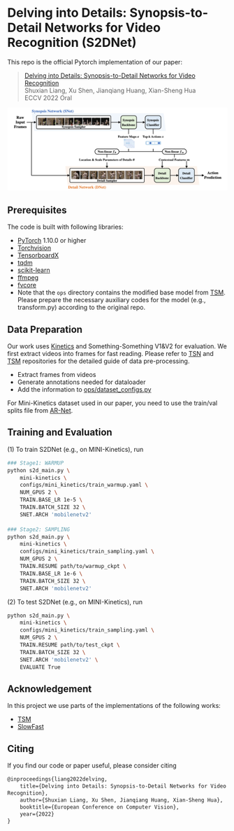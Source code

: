 # Delving into Details: Synopsis-to-Detail Networks for Video Recognition (S2DNet)

This repo is the official Pytorch implementation of our paper:
> [Delving into Details: Synopsis-to-Detail Networks for Video Recognition](https://www.ecva.net/papers/eccv_2022/papers_ECCV/papers/136640259.pdf)  
> Shuxian Liang, Xu Shen, Jianqiang Huang, Xian-Sheng Hua   
> ECCV 2022 Oral   

![s2dnet](s2dnet.jpg)

## Prerequisites

The code is built with following libraries:

- [PyTorch](https://pytorch.org/) 1.10.0 or higher 
- [Torchvision](https://github.com/pytorch/vision)
- [TensorboardX](https://github.com/lanpa/tensorboardX)
- [tqdm](https://github.com/tqdm/tqdm.git)
- [scikit-learn](https://scikit-learn.org/stable/)
- [ffmpeg](https://www.ffmpeg.org/)
- [fvcore](https://github.com/facebookresearch/fvcore)
- Note that the `ops` directory contains the modified base model from [TSM](https://github.com/mit-han-lab/temporal-shift-module). Please prepare the necessary auxiliary codes for the model (e.g., transform.py) according to the original repo.

## Data Preparation

Our work uses [Kinetics](https://www.deepmind.com/open-source/kinetics) and Something-Something V1&V2 for evaluation. We first extract videos into frames for fast reading. Please refer to [TSN](https://github.com/yjxiong/temporal-segment-networks) and [TSM](https://github.com/mit-han-lab/temporal-shift-module) repositories for the detailed guide of data pre-processing.

- Extract frames from videos
- Generate annotations needed for dataloader
- Add the information to [ops/dataset_configs.py](ops/dataset_configs.py)

For Mini-Kinetics dataset used in our paper, you need to use the train/val splits file from [AR-Net](https://github.com/mengyuest/AR-Net).


## Training and Evaluation
(1) To train S2DNet (e.g., on MINI-Kinetics), run
```bash
### Stage1: WARMUP
python s2d_main.py \
    mini-kinetics \
    configs/mini_kinetics/train_warmup.yaml \
    NUM_GPUS 2 \
    TRAIN.BASE_LR 1e-5 \
    TRAIN.BATCH_SIZE 32 \
    SNET.ARCH 'mobilenetv2'

### Stage2: SAMPLING
python s2d_main.py \
    mini-kinetics \
    configs/mini_kinetics/train_sampling.yaml \
    NUM_GPUS 2 \
    TRAIN.RESUME path/to/warmup_ckpt \
    TRAIN.BASE_LR 1e-6 \
    TRAIN.BATCH_SIZE 32 \
    SNET.ARCH 'mobilenetv2'

```

(2) To test S2DNet (e.g., on MINI-Kinetics), run
```bash
python s2d_main.py \
    mini-kinetics \
    configs/mini_kinetics/train_sampling.yaml \
    NUM_GPUS 2 \
    TRAIN.RESUME path/to/test_ckpt \
    TRAIN.BATCH_SIZE 32 \
    SNET.ARCH 'mobilenetv2' \
    EVALUATE True
```

## Acknowledgement
In this project we use parts of the implementations of the following works:
- [TSM](https://github.com/mit-han-lab/temporal-shift-module)
- [SlowFast](https://github.com/facebookresearch/SlowFast)

## Citing
If you find our code or paper useful, please consider citing

    @inproceedings{liang2022delving,
        title={Delving into Details: Synopsis-to-Detail Networks for Video Recognition},
        author={Shuxian Liang, Xu Shen, Jianqiang Huang, Xian-Sheng Hua},
        booktitle={European Conference on Computer Vision},
        year={2022}
    }

